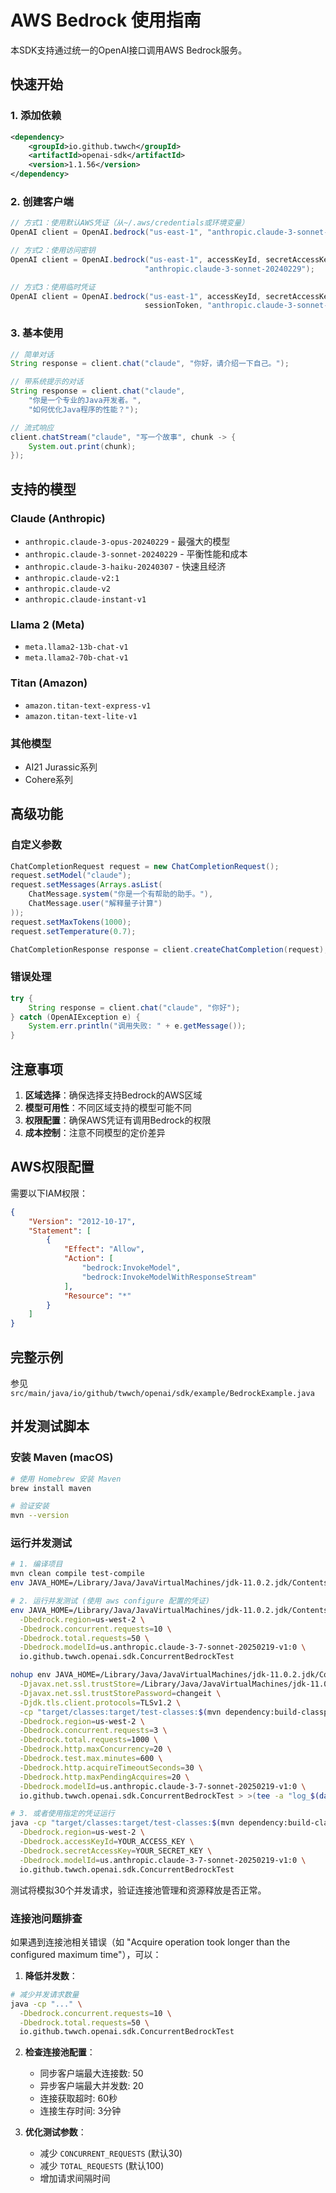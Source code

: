 # AWS Bedrock 使用指南

本SDK支持通过统一的OpenAI接口调用AWS Bedrock服务。

## 快速开始

### 1. 添加依赖

```xml
<dependency>
    <groupId>io.github.twwch</groupId>
    <artifactId>openai-sdk</artifactId>
    <version>1.1.56</version>
</dependency>
```

### 2. 创建客户端

```java
// 方式1：使用默认AWS凭证（从~/.aws/credentials或环境变量）
OpenAI client = OpenAI.bedrock("us-east-1", "anthropic.claude-3-sonnet-20240229");

// 方式2：使用访问密钥
OpenAI client = OpenAI.bedrock("us-east-1", accessKeyId, secretAccessKey, 
                              "anthropic.claude-3-sonnet-20240229");

// 方式3：使用临时凭证
OpenAI client = OpenAI.bedrock("us-east-1", accessKeyId, secretAccessKey, 
                              sessionToken, "anthropic.claude-3-sonnet-20240229");
```

### 3. 基本使用

```java
// 简单对话
String response = client.chat("claude", "你好，请介绍一下自己。");

// 带系统提示的对话
String response = client.chat("claude", 
    "你是一个专业的Java开发者。", 
    "如何优化Java程序的性能？");

// 流式响应
client.chatStream("claude", "写一个故事", chunk -> {
    System.out.print(chunk);
});
```

## 支持的模型

### Claude (Anthropic)
- `anthropic.claude-3-opus-20240229` - 最强大的模型
- `anthropic.claude-3-sonnet-20240229` - 平衡性能和成本
- `anthropic.claude-3-haiku-20240307` - 快速且经济
- `anthropic.claude-v2:1`
- `anthropic.claude-v2`
- `anthropic.claude-instant-v1`

### Llama 2 (Meta)
- `meta.llama2-13b-chat-v1`
- `meta.llama2-70b-chat-v1`

### Titan (Amazon)
- `amazon.titan-text-express-v1`
- `amazon.titan-text-lite-v1`

### 其他模型
- AI21 Jurassic系列
- Cohere系列

## 高级功能

### 自定义参数

```java
ChatCompletionRequest request = new ChatCompletionRequest();
request.setModel("claude");
request.setMessages(Arrays.asList(
    ChatMessage.system("你是一个有帮助的助手。"),
    ChatMessage.user("解释量子计算")
));
request.setMaxTokens(1000);
request.setTemperature(0.7);

ChatCompletionResponse response = client.createChatCompletion(request);
```

### 错误处理

```java
try {
    String response = client.chat("claude", "你好");
} catch (OpenAIException e) {
    System.err.println("调用失败: " + e.getMessage());
}
```

## 注意事项

1. **区域选择**：确保选择支持Bedrock的AWS区域
2. **模型可用性**：不同区域支持的模型可能不同
3. **权限配置**：确保AWS凭证有调用Bedrock的权限
4. **成本控制**：注意不同模型的定价差异

## AWS权限配置

需要以下IAM权限：

```json
{
    "Version": "2012-10-17",
    "Statement": [
        {
            "Effect": "Allow",
            "Action": [
                "bedrock:InvokeModel",
                "bedrock:InvokeModelWithResponseStream"
            ],
            "Resource": "*"
        }
    ]
}
```

## 完整示例

参见 `src/main/java/io/github/twwch/openai/sdk/example/BedrockExample.java`

## 并发测试脚本

### 安装 Maven (macOS)

```bash
# 使用 Homebrew 安装 Maven
brew install maven

# 验证安装
mvn --version
```

### 运行并发测试

```bash
# 1. 编译项目
mvn clean compile test-compile
env JAVA_HOME=/Library/Java/JavaVirtualMachines/jdk-11.0.2.jdk/Contents/Home mvn clean compile test-compile

# 2. 运行并发测试 (使用 aws configure 配置的凭证)
env JAVA_HOME=/Library/Java/JavaVirtualMachines/jdk-11.0.2.jdk/Contents/Home && java -cp "target/classes:target/test-classes:$(mvn dependency:build-classpath -Dmdep.outputFile=/dev/stdout -q)" \
  -Dbedrock.region=us-west-2 \
  -Dbedrock.concurrent.requests=10 \
  -Dbedrock.total.requests=50 \
  -Dbedrock.modelId=us.anthropic.claude-3-7-sonnet-20250219-v1:0 \
  io.github.twwch.openai.sdk.ConcurrentBedrockTest

nohup env JAVA_HOME=/Library/Java/JavaVirtualMachines/jdk-11.0.2.jdk/Contents/Home && java \
  -Djavax.net.ssl.trustStore=/Library/Java/JavaVirtualMachines/jdk-11.0.2.jdk/Contents/Home/lib/security/cacerts \
  -Djavax.net.ssl.trustStorePassword=changeit \
  -Djdk.tls.client.protocols=TLSv1.2 \
  -cp "target/classes:target/test-classes:$(mvn dependency:build-classpath -Dmdep.outputFile=/dev/stdout -q)" \
  -Dbedrock.region=us-west-2 \
  -Dbedrock.concurrent.requests=3 \
  -Dbedrock.total.requests=1000 \
  -Dbedrock.http.maxConcurrency=20 \
  -Dbedrock.test.max.minutes=600 \
  -Dbedrock.http.acquireTimeoutSeconds=30 \
  -Dbedrock.http.maxPendingAcquires=20 \
  -Dbedrock.modelId=us.anthropic.claude-3-7-sonnet-20250219-v1:0 \
  io.github.twwch.openai.sdk.ConcurrentBedrockTest > >(tee -a "log_$(date +%Y%m%d_%H%M%S).log") 2>&1 &

# 3. 或者使用指定的凭证运行
java -cp "target/classes:target/test-classes:$(mvn dependency:build-classpath -Dmdep.outputFile=/dev/stdout -q)" \
  -Dbedrock.region=us-west-2 \
  -Dbedrock.accessKeyId=YOUR_ACCESS_KEY \
  -Dbedrock.secretAccessKey=YOUR_SECRET_KEY \
  -Dbedrock.modelId=us.anthropic.claude-3-7-sonnet-20250219-v1:0 \
  io.github.twwch.openai.sdk.ConcurrentBedrockTest
```

测试将模拟30个并发请求，验证连接池管理和资源释放是否正常。

### 连接池问题排查

如果遇到连接池相关错误（如 "Acquire operation took longer than the configured maximum time"），可以：

1. **降低并发数**：
```bash
# 减少并发请求数量
java -cp "..." \
  -Dbedrock.concurrent.requests=10 \
  -Dbedrock.total.requests=50 \
  io.github.twwch.openai.sdk.ConcurrentBedrockTest
```

2. **检查连接池配置**：
   - 同步客户端最大连接数: 50
   - 异步客户端最大并发数: 20
   - 连接获取超时: 60秒
   - 连接生存时间: 3分钟

3. **优化测试参数**：
   - 减少 `CONCURRENT_REQUESTS` (默认30)
   - 减少 `TOTAL_REQUESTS` (默认100)
   - 增加请求间隔时间